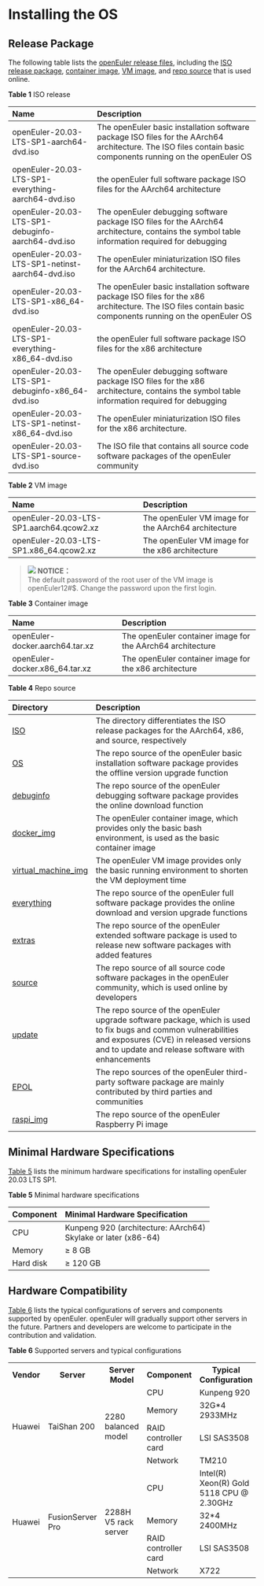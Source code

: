 # Installing the OS<a name="EN-US_TOPIC_0225731123"></a>

## Release Package<a name="section19865103114280"></a>

The following table lists the [openEuler release files](http://repo.openeuler.org/openEuler-20.03-LTS-SP1/), including the [ISO release package](http://repo.openeuler.org/openEuler-20.03-LTS-SP1/ISO/), [container image](http://repo.openeuler.org/openEuler-20.03-LTS-SP1/docker_img/), [VM image](http://repo.openeuler.org/openEuler-20.03-LTS-SP1/virtual_machine_img/), and [repo source](http://repo.openeuler.org/openEuler-20.03-LTS-SP1/) that is used online.

**Table 1**  ISO release<a name="table8396719144315"></a>

|  Name  | Description  |
| :----  | :----  |
| openEuler-20.03-LTS-SP1-aarch64-dvd.iso | The openEuler basic installation software package ISO files for the AArch64 architecture. The ISO files contain basic components running on the openEuler OS |
| openEuler-20.03-LTS-SP1-everything-aarch64-dvd.iso | the openEuler full software package ISO files for the AArch64 architecture|
| openEuler-20.03-LTS-SP1-debuginfo-aarch64-dvd.iso | The openEuler debugging software package ISO files for the AArch64 architecture, contains the symbol table information required for debugging |
| openEuler-20.03-LTS-SP1-netinst-aarch64-dvd.iso | The openEuler miniaturization ISO files for the AArch64 architecture. |
| openEuler-20.03-LTS-SP1-x86_64-dvd.iso | The openEuler basic installation software package ISO files for the x86 architecture. The ISO files contain basic components running on the openEuler OS |
| openEuler-20.03-LTS-SP1-everything-x86_64-dvd.iso | the openEuler full software package ISO files for the x86 architecture |
| openEuler-20.03-LTS-SP1-debuginfo-x86_64-dvd.iso | The openEuler debugging software package ISO files for the x86 architecture, contains the symbol table information required for debugging |
| openEuler-20.03-LTS-SP1-netinst-x86_64-dvd.iso |The openEuler miniaturization ISO files for the x86 architecture. |
| openEuler-20.03-LTS-SP1-source-dvd.iso | The ISO file that contains all source code software packages of the openEuler community |


**Table 2**  VM image<a name="table1995101714610"></a>

|  Name  | Description  |
| :----  | :----  |
| openEuler-20.03-LTS-SP1.aarch64.qcow2.xz | The openEuler VM image for the AArch64 architecture |
| openEuler-20.03-LTS-SP1.x86_64.qcow2.xz |  The openEuler VM image for the x86 architecture |

> ![](./public_sys-resources/icon-note.gif) **NOTICE：**   
> The default password of the root user of the VM image is openEuler12#$. Change the password upon the first login.


**Table 3**  Container image<a name="table1276911538154"></a>

|  Name  | Description  |
| :----  | :----  |
| openEuler-docker.aarch64.tar.xz | The openEuler container image for the AArch64 architecture |
| openEuler-docker.x86_64.tar.xz | The openEuler container image for the x86 architecture  |


**Table 4**  Repo source<a name="table953512211576"></a>

|  Directory  | Description  |
| :----  | :----  |
| [ISO](http://repo.openeuler.org/openEuler-20.03-LTS-SP1/ISO/) | The directory differentiates the ISO release packages for the AArch64, x86, and source, respectively |
| [OS](http://repo.openeuler.org/openEuler-20.03-LTS-SP1/OS/) | The repo source of the openEuler basic installation software package provides the offline version upgrade function |
| [debuginfo](http://repo.openeuler.org/openEuler-20.03-LTS-SP1/debuginfo/) | The repo source of the openEuler debugging software package provides the online download function |
| [docker_img](http://repo.openeuler.org/openEuler-20.03-LTS-SP1/docker_img/) | The openEuler container image, which provides only the basic bash environment, is used as the basic container image |
| [virtual_machine_img](http://repo.openeuler.org/openEuler-20.03-LTS-SP1/virtual_machine_img/) | The openEuler VM image provides only the basic running environment to shorten the VM deployment time |
| [everything](http://repo.openeuler.org/openEuler-20.03-LTS-SP1/everything/) | The repo source of the openEuler full software package provides the online download and version upgrade functions |
| [extras](http://repo.openeuler.org/openEuler-20.03-LTS-SP1/extras/) | The repo source of the openEuler extended software package is used to release new software packages with added features |
| [source](http://repo.openeuler.org/openEuler-20.03-LTS-SP1/source/) | The repo source of all source code software packages in the openEuler community, which is used online by developers |
| [update](http://repo.openeuler.org/openEuler-20.03-LTS-SP1/update/) | The repo source of the openEuler upgrade software package, which is used to fix bugs and common vulnerabilities and exposures (CVE) in released versions and to update and release software with enhancements |
| [EPOL](http://repo.openeuler.org/openEuler-20.03-LTS-SP1/EPOL/) | The repo sources of the openEuler third-party software package are mainly contributed by third parties and communities  |
| [raspi_img](http://repo.openeuler.org/openEuler-20.03-LTS-SP1/raspi_img/) | The repo source of the openEuler Raspberry Pi image |

## Minimal Hardware Specifications<a name="en-us_topic_0182825778_section1542202114014"></a>

[Table 5](#en-us_topic_0182825778_tff48b99c9bf24b84bb602c53229e2541)  lists the minimum hardware specifications for installing openEuler 20.03 LTS SP1.

**Table  5**  Minimal hardware specifications

|  Component  | Minimal Hardware Specification  |
| :----  | :----  |
| CPU | Kunpeng 920 (architecture: AArch64)<br>Skylake or later (x86-64) |
| Memory | ≥ 8 GB |
| Hard disk | ≥ 120 GB |

## Hardware Compatibility<a name="section1154104624319"></a>

[Table 6](#en-us_topic_0227922427_table39822012)  lists the typical configurations of servers and components supported by openEuler. openEuler will gradually support other servers in the future. Partners and developers are welcome to participate in the contribution and validation.

**Table  6**  Supported servers and typical configurations

<table>
  <tr>
    <th>Vendor</th>
    <th>Server</th>
    <th>Server Model</th>
    <th>Component</th>
	<th>Typical Configuration</th>
  </tr>
  <tr>
    <td rowspan="4">Huawei</td>
    <td rowspan="4">TaiShan 200</td>
    <td rowspan="4">2280 balanced model</td>
	<td>CPU</td>
	<td>Kunpeng 920</td>
  </tr>
  <tr>
	<td>Memory</td>
	<td>32G*4 2933MHz</td>
  </tr>
  <tr>
    <td>RAID controller card</td>
    <td>LSI SAS3508</td>
  </tr>
  <tr>
    <td>Network</td>
    <td>TM210</td>
  </tr>
  <tr>
    <td rowspan="4">Huawei</td>
    <td rowspan="4">FusionServer Pro</td>
    <td rowspan="4">2288H V5 rack server</td>
	<td>CPU</td>
	<td>Intel(R) Xeon(R) Gold 5118 CPU @ 2.30GHz</td>
  </tr>
  <tr>
	<td>Memory</td>
	<td>32*4 2400MHz</td>
  </tr>
  <tr>
    <td>RAID controller card</td>
    <td>LSI SAS3508</td>
  </tr>
  <tr>
    <td>Network</td>
    <td>X722</td>
  </tr>
</table>

